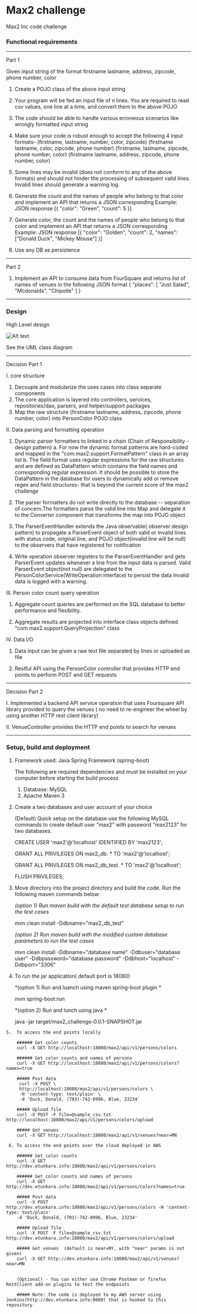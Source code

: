 # Max2 challenge
Max2 Inc code challenge


### Functional requirements
---------------------------------------------

Part 1

Given input string of the format
firstname lastname, address, zipcode, phone number, color

1. Create a POJO class of the above input string

2. Your program will be fed an input file of n lines. You are required to read csv values, one line at a time, and convert them to the above POJO

3. The code should be able to handle various erroneous scenarios like wrongly formatted input string

4. Make sure your code is robust enough to accept the following 4 input formats-
     (firstname, lastname, number, color, zipcode)
     (firstname lastname, color, zipcode, phone number)
     (firstname, lastname, zipcode, phone number, color)
     (firstname lastname, address, zipcode, phone number, color)

5. Some lines may be invalid (does not conform to any of the above formats) and should not hinder the processing of subsequent valid lines. 
   Invalid lines should generate a warning log.

6. Generate the count and the names of people who belong to that color and implement an API that returns a JSON corresponding
     Example: JSON response
           [{
			"color": "Green",
			"count": 5
			}]
7. Generate color, the count and the names of people who belong to that color and implement an API that returns a JSON corresponding
     Example: JSON response
             [{
               "color": "Golden",
			   "count": 2,
			   "names": ["Donald Duck", "Mickey Mouse"]
			 }]
8. Use any DB as persistence

---------------------------------------------

Part 2

 1. Implement an API to consume data from FourSquare and returns list of names of venues in the following JSON format
      {
			"places": [
				"Just Salad",
				"Mcdonalds",
				"Chipotle" ]
	  }
	  
------------------------------------------
### Design

High Level design

![Alt text](max2_challenge_HDL.png?raw=true "Max2 Challenge HLD")

See the UML class diagram

-------------------------------------------------
Decision Part 1

I. core structure
   1. Decouple and modularize the uses cases into class separate components
   2. The core application is layered into controllers, services, repositories/dao, parsers, and helper/support packages
   3. Map the raw structure {firstname lastname, address, zipcode, phone number, color} into  PersonColor POJO class 

II. Data parsing and formatting  operation    
   1. Dynamic parser formatters to linked in  a chain (Chain of Responsibility - design pattern)
       a. For now the dynamic format patterns are hard-coded and mapped in the "com.max2.support.FormatPattern" class in an array list 
       b. The field format uses regular expressions for the raw structures  and are defined as DataPattern which contains the field names 
          and corresponding regular expression. It should be possible to store the DataPattern in the database for users to dynamically add or 
          remove regex and field structures- that is beyond the current score of the max2 challenge
          
   2. The parser formatters do not write directly to the database -- separation of concern.The formatters parse the valid line into Map
      and  delegate it to the Converter component that transforms the map into POJO object
   
   3. The ParserEventHandler extends the Java observable( observer design pattern) to propagate a ParserEvent object of both valid or invalid lines 
      with status code, original line, and POJO object(invalid line will be null) to the observers that have registered for notification
      
   4. Write operation observer registers to the ParserEventHandler  and gets ParserEvent updates whenever a line from the input data is parsed.
      Valid ParserEvent object(not null) are delegated to the PersonColorService(WriteOperation interface) to persist the data
      Invalid data is logged with a warning.
 
 III. Person color count query operation
   1.  Aggregate count queries are performed on the SQL database to better performance and flexibility.
  
   2.  Aggregate results are projected into interface class objects defined "com.max2.support.QueryProjection" class
 
 
 IV. Data I/O
   1. Data input can be given a raw text file separated by lines or uploaded  as file
   
   2. Restful API using the PersonColor controller that provides HTTP end points to perform POST and GET requests
  

----------------------------------------

Decision Part 2

  I. Implemented a backend API service operation that uses Foursquare API library provided to query the venues
      ( no need to re-engineer the wheel by using another HTTP rest client library)
     
  II. VenueController provides the HTTP end points to search for venues

 ---------------------------------------


### Setup, build and deployment  
  1. Framework used: Java Spring Framework (spring-boot)
  
     The following are required dependencies and must be installed on your computer before starting the build process
       1. Database: MySQL
       2. Apache Maven 3 
    
  2. Create a two databases and user account of your choice
           
        (Default) Quick setup on the database use the following MySQL commands to create default user "max2" with password "max2123" for two databases.
      
        CREATE USER 'max2'@'localhost' IDENTIFIED BY 'max2123';
            
		GRANT ALL PRIVILEGES ON max2_db. * TO 'max2'@'localhost';
		
		GRANT ALL PRIVILEGES ON max2_db_test. * TO 'max2'@'localhost';
		
		FLUSH PRIVILEGES;

   3.  Move directory into the project directory and build the code. Run the following maven commands below:
   
       *(option 1)  Run maven build with the default test database setup to run the test cases*
    
       mvn clean install -Ddbname="max2_db_test"
       
       *(option 2) Run maven build with the modified custom database parameters to run the test cases*
       
       mvn clean install -Ddbname="database name" -Ddbuser="database user" -Ddbpassword="database password" -Ddbhost="localhost" -Ddbport="3306"
        
   4. To run the jar application( default port is 18080)
      
      *(option 1)  Run and luanch using maven spring-boot plugin *
      
       mvn spring-boot:run
  
      *(option 2)  Run and lunch using java *
      
       java -jar target/max2_challenge-0.0.1-SNAPSHOT.jar
       
    5.  To access the end points locally
    
	    ###### Get color counts
		curl -X GET http://localhost:18080/max2/api/v1/persons/colors
		
		###### Get color counts and names of persons
		curl -X GET http://localhost:18080/max2/api/v1/persons/colors?names=true
		
		##### Post data
         curl -X POST \
		 http://localhost:18080/max2/api/v1/persons/colors \
		 -H 'content-type: text/plain' \
		 -d 'Duck, Donald, (703)-742-0996, Blue, 23234'
  		
		##### Upload file
		curl -X POST -F file=@sample_csv.txt http://localhost:18080/max2/api/v1/persons/colors/upload 
		
		##### Get venues
		curl -X GET http://localhost:18080/max2/api/v1/venues?near=MN
	
	 6. To access the end points over the cloud deployed in AWS
    
	    ###### Get color counts
		curl -X GET http://dev.etunkara.info:18080/max2/api/v1/persons/colors
		
		###### Get color counts and names of persons
		curl -X GET http://dev.etunkara.info:18080/max2/api/v1/persons/colors?names=true
		
		##### Post data
	    curl -X POST  http://dev.etunkara.info:18080/max2/api/v1/persons/colors -H 'content-type: text/plain' 
        -d 'Duck, Donald, (703)-742-0996, Blue, 23234'
		
		##### Upload file
		curl -X POST -F file=@sample_csv.txt http://dev.etunkara.info:18080/max2/api/v1/persons/colors/upload 
		
		##### Get venues  (default is near=NY, with "near" params is not given)
		curl -X GET http://dev.etunkara.info:18080/max2/api/v1/venues?near=MN
		
		
		(Optional) - You can either use Chrome Postman or firefox RestClient add-on plugins to test the endpoints
		
		##### Note: the code is deployed to my AWS server using Jenkins(http://dev.etunkara.info:8080) that is hooked to this repository